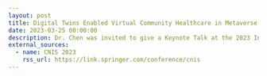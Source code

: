```yaml
---
layout: post
title: Digital Twins Enabled Virtual Community Healthcare in Metaverse Era
date: 2023-03-25 00:00:00
description: Dr. Chen was invited to give a Keynote Talk at the 2023 International Congress on Communications, Networking, and Information Systems (CNIS 2023), Guilin, China
external_sources:
  - name: CNIS 2023
    rss_url: https://link.springer.com/conference/cnis
---
```

